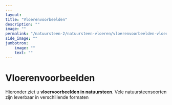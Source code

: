 ```yaml
---
---
layout: 
title: "Vloerenvoorbeelden"
description: ""
image: ""
permalink: "/natuursteen-2/natuursteen-vloeren/vloerenvoorbeelden-vloeren-natuursteen/"
side_image: ""
jumbotron:
    image: ""
    text: ""
---
```


# Vloerenvoorbeelden

Hieronder ziet u **vloervoorbeelden in natuursteen**. Vele natuursteensoorten zijn leverbaar in verschillende formaten